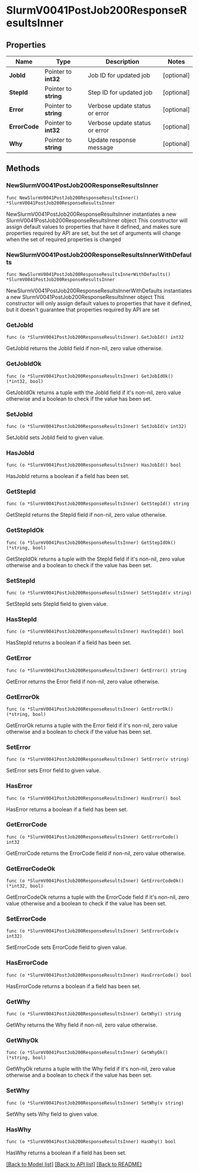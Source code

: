 # SlurmV0041PostJob200ResponseResultsInner

## Properties

Name | Type | Description | Notes
------------ | ------------- | ------------- | -------------
**JobId** | Pointer to **int32** | Job ID for updated job | [optional] 
**StepId** | Pointer to **string** | Step ID for updated job | [optional] 
**Error** | Pointer to **string** | Verbose update status or error | [optional] 
**ErrorCode** | Pointer to **int32** | Verbose update status or error | [optional] 
**Why** | Pointer to **string** | Update response message | [optional] 

## Methods

### NewSlurmV0041PostJob200ResponseResultsInner

`func NewSlurmV0041PostJob200ResponseResultsInner() *SlurmV0041PostJob200ResponseResultsInner`

NewSlurmV0041PostJob200ResponseResultsInner instantiates a new SlurmV0041PostJob200ResponseResultsInner object
This constructor will assign default values to properties that have it defined,
and makes sure properties required by API are set, but the set of arguments
will change when the set of required properties is changed

### NewSlurmV0041PostJob200ResponseResultsInnerWithDefaults

`func NewSlurmV0041PostJob200ResponseResultsInnerWithDefaults() *SlurmV0041PostJob200ResponseResultsInner`

NewSlurmV0041PostJob200ResponseResultsInnerWithDefaults instantiates a new SlurmV0041PostJob200ResponseResultsInner object
This constructor will only assign default values to properties that have it defined,
but it doesn't guarantee that properties required by API are set

### GetJobId

`func (o *SlurmV0041PostJob200ResponseResultsInner) GetJobId() int32`

GetJobId returns the JobId field if non-nil, zero value otherwise.

### GetJobIdOk

`func (o *SlurmV0041PostJob200ResponseResultsInner) GetJobIdOk() (*int32, bool)`

GetJobIdOk returns a tuple with the JobId field if it's non-nil, zero value otherwise
and a boolean to check if the value has been set.

### SetJobId

`func (o *SlurmV0041PostJob200ResponseResultsInner) SetJobId(v int32)`

SetJobId sets JobId field to given value.

### HasJobId

`func (o *SlurmV0041PostJob200ResponseResultsInner) HasJobId() bool`

HasJobId returns a boolean if a field has been set.

### GetStepId

`func (o *SlurmV0041PostJob200ResponseResultsInner) GetStepId() string`

GetStepId returns the StepId field if non-nil, zero value otherwise.

### GetStepIdOk

`func (o *SlurmV0041PostJob200ResponseResultsInner) GetStepIdOk() (*string, bool)`

GetStepIdOk returns a tuple with the StepId field if it's non-nil, zero value otherwise
and a boolean to check if the value has been set.

### SetStepId

`func (o *SlurmV0041PostJob200ResponseResultsInner) SetStepId(v string)`

SetStepId sets StepId field to given value.

### HasStepId

`func (o *SlurmV0041PostJob200ResponseResultsInner) HasStepId() bool`

HasStepId returns a boolean if a field has been set.

### GetError

`func (o *SlurmV0041PostJob200ResponseResultsInner) GetError() string`

GetError returns the Error field if non-nil, zero value otherwise.

### GetErrorOk

`func (o *SlurmV0041PostJob200ResponseResultsInner) GetErrorOk() (*string, bool)`

GetErrorOk returns a tuple with the Error field if it's non-nil, zero value otherwise
and a boolean to check if the value has been set.

### SetError

`func (o *SlurmV0041PostJob200ResponseResultsInner) SetError(v string)`

SetError sets Error field to given value.

### HasError

`func (o *SlurmV0041PostJob200ResponseResultsInner) HasError() bool`

HasError returns a boolean if a field has been set.

### GetErrorCode

`func (o *SlurmV0041PostJob200ResponseResultsInner) GetErrorCode() int32`

GetErrorCode returns the ErrorCode field if non-nil, zero value otherwise.

### GetErrorCodeOk

`func (o *SlurmV0041PostJob200ResponseResultsInner) GetErrorCodeOk() (*int32, bool)`

GetErrorCodeOk returns a tuple with the ErrorCode field if it's non-nil, zero value otherwise
and a boolean to check if the value has been set.

### SetErrorCode

`func (o *SlurmV0041PostJob200ResponseResultsInner) SetErrorCode(v int32)`

SetErrorCode sets ErrorCode field to given value.

### HasErrorCode

`func (o *SlurmV0041PostJob200ResponseResultsInner) HasErrorCode() bool`

HasErrorCode returns a boolean if a field has been set.

### GetWhy

`func (o *SlurmV0041PostJob200ResponseResultsInner) GetWhy() string`

GetWhy returns the Why field if non-nil, zero value otherwise.

### GetWhyOk

`func (o *SlurmV0041PostJob200ResponseResultsInner) GetWhyOk() (*string, bool)`

GetWhyOk returns a tuple with the Why field if it's non-nil, zero value otherwise
and a boolean to check if the value has been set.

### SetWhy

`func (o *SlurmV0041PostJob200ResponseResultsInner) SetWhy(v string)`

SetWhy sets Why field to given value.

### HasWhy

`func (o *SlurmV0041PostJob200ResponseResultsInner) HasWhy() bool`

HasWhy returns a boolean if a field has been set.


[[Back to Model list]](../README.md#documentation-for-models) [[Back to API list]](../README.md#documentation-for-api-endpoints) [[Back to README]](../README.md)


